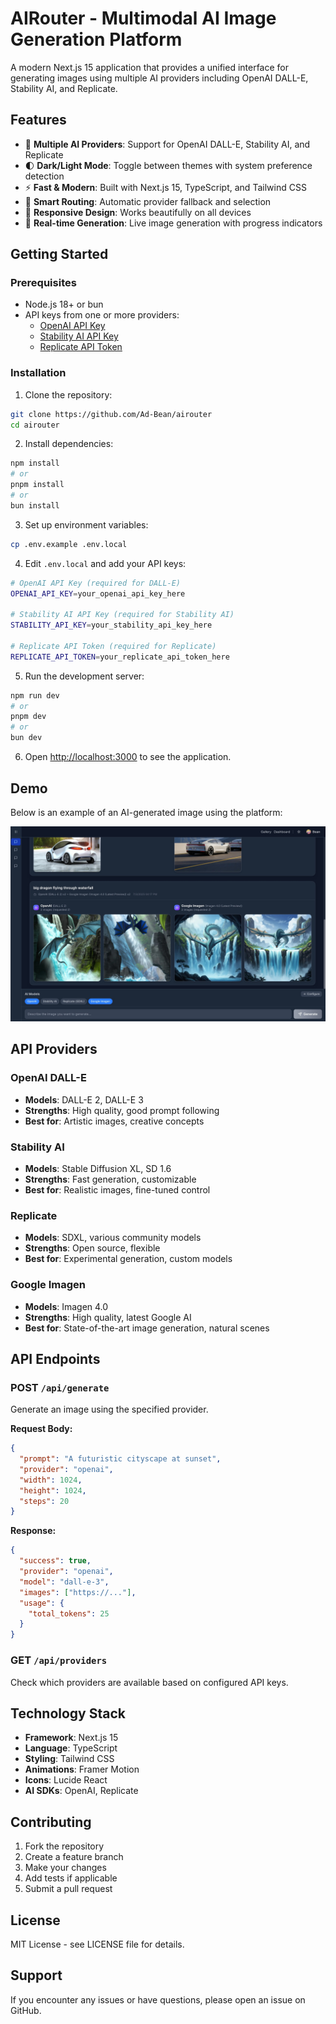 # AIRouter - Multimodal AI Image Generation Platform

A modern Next.js 15 application that provides a unified interface for generating images using multiple AI providers including OpenAI DALL-E, Stability AI, and Replicate.

## Features

- 🎨 **Multiple AI Providers**: Support for OpenAI DALL-E, Stability AI, and Replicate
- 🌓 **Dark/Light Mode**: Toggle between themes with system preference detection
- ⚡ **Fast & Modern**: Built with Next.js 15, TypeScript, and Tailwind CSS
- 🎯 **Smart Routing**: Automatic provider fallback and selection
- 📱 **Responsive Design**: Works beautifully on all devices
- 🔄 **Real-time Generation**: Live image generation with progress indicators

## Getting Started

### Prerequisites

- Node.js 18+ or bun
- API keys from one or more providers:
  - [OpenAI API Key](https://platform.openai.com/api-keys)
  - [Stability AI API Key](https://platform.stability.ai/account/keys)
  - [Replicate API Token](https://replicate.com/account/api-tokens)

### Installation

1. Clone the repository:

```bash
git clone https://github.com/Ad-Bean/airouter
cd airouter
```

2. Install dependencies:

```bash
npm install
# or
pnpm install
# or
bun install
```

3. Set up environment variables:

```bash
cp .env.example .env.local
```

4. Edit `.env.local` and add your API keys:

```bash
# OpenAI API Key (required for DALL-E)
OPENAI_API_KEY=your_openai_api_key_here

# Stability AI API Key (required for Stability AI)
STABILITY_API_KEY=your_stability_api_key_here

# Replicate API Token (required for Replicate)
REPLICATE_API_TOKEN=your_replicate_api_token_here
```

5. Run the development server:

```bash
npm run dev
# or
pnpm dev
# or
bun dev
```

6. Open [http://localhost:3000](http://localhost:3000) to see the application.

## Demo

Below is an example of an AI-generated image using the platform:

![Example Image](public/example.jpeg)

## API Providers

### OpenAI DALL-E

- **Models**: DALL-E 2, DALL-E 3
- **Strengths**: High quality, good prompt following
- **Best for**: Artistic images, creative concepts

### Stability AI

- **Models**: Stable Diffusion XL, SD 1.6
- **Strengths**: Fast generation, customizable
- **Best for**: Realistic images, fine-tuned control

### Replicate

- **Models**: SDXL, various community models
- **Strengths**: Open source, flexible
- **Best for**: Experimental generation, custom models

### Google Imagen

- **Models**: Imagen 4.0
- **Strengths**: High quality, latest Google AI
- **Best for**: State-of-the-art image generation, natural scenes

## API Endpoints

### POST `/api/generate`

Generate an image using the specified provider.

**Request Body:**

```json
{
  "prompt": "A futuristic cityscape at sunset",
  "provider": "openai",
  "width": 1024,
  "height": 1024,
  "steps": 20
}
```

**Response:**

```json
{
  "success": true,
  "provider": "openai",
  "model": "dall-e-3",
  "images": ["https://..."],
  "usage": {
    "total_tokens": 25
  }
}
```

### GET `/api/providers`

Check which providers are available based on configured API keys.

## Technology Stack

- **Framework**: Next.js 15
- **Language**: TypeScript
- **Styling**: Tailwind CSS
- **Animations**: Framer Motion
- **Icons**: Lucide React
- **AI SDKs**: OpenAI, Replicate

## Contributing

1. Fork the repository
2. Create a feature branch
3. Make your changes
4. Add tests if applicable
5. Submit a pull request

## License

MIT License - see LICENSE file for details.

## Support

If you encounter any issues or have questions, please open an issue on GitHub.
